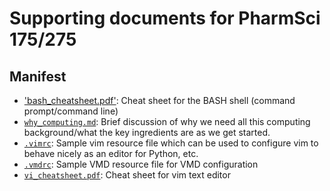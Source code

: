 # Supporting documents for PharmSci 175/275

## Manifest
- ['bash_cheatsheet.pdf'](bash_cheatsheet): Cheat sheet for the BASH shell (command prompt/command line)
- [`why_computing.md`](why_computing): Brief discussion of why we need all this computing background/what the key ingredients are as we get started.
- [`.vimrc`](.vimrc): Sample vim resource file which can be used to configure vim to behave nicely as an editor for Python, etc.
- [`.vmdrc`](.vmdrc): Sample VMD resource file for VMD configuration
- [`vi_cheatsheet.pdf`](vi_cheatsheet.pdf): Cheat sheet for vim text editor
